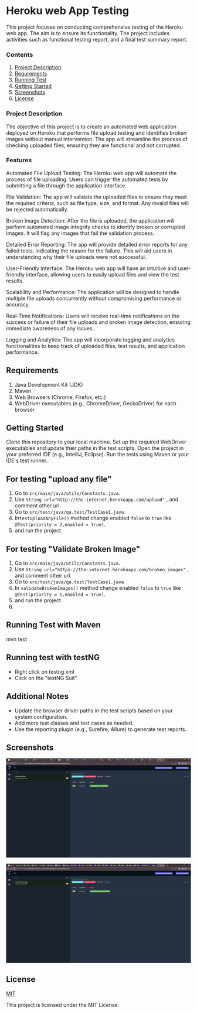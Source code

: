 
# Heroku web App Testing

This project focuses on conducting comprehensive testing of the Heroku web app. The aim is to ensure its functionality. The project includes activities such as  functional testing report, and a final test summary report.

### Contents

1. [Project Description](#project-description)
2. [Requrements](#Requirements)
3. [Running Test](#Running-test-with-testNG)
4. [Getting Started](#Getting-Started)
5. [Screenshots](#Screenshots)
6. [License](#license)

### Project Description
The objective of this project is to create an automated web application deployed on Heroku that performs file upload testing and identifies broken images without manual intervention. The app will streamline the process of checking uploaded files, ensuring they are functional and not corrupted.



### Features

Automated File Upload Testing: The Heroku web app will automate the process of file uploading. Users can trigger the automated tests by submitting a file through the application interface.

File Validation: The app will validate the uploaded files to ensure they meet the required criteria, such as file type, size, and format. Any invalid files will be rejected automatically.

Broken Image Detection: After the file is uploaded, the application will perform automated image integrity checks to identify broken or corrupted images. It will flag any images that fail the validation process.

Detailed Error Reporting: The app will provide detailed error reports for any failed tests, indicating the reason for the failure. This will aid users in understanding why their file uploads were not successful.

User-Friendly Interface: The Heroku web app will have an intuitive and user-friendly interface, allowing users to easily upload files and view the test results.

Scalability and Performance: The application will be designed to handle multiple file uploads concurrently without compromising performance or accuracy.

Real-Time Notifications: Users will receive real-time notifications on the success or failure of their file uploads and broken image detection, ensuring immediate awareness of any issues.

Logging and Analytics: The app will incorporate logging and analytics functionalities to keep track of uploaded files, test results, and application performance.


## Requirements


1. Java Development Kit (JDK) 
2. Maven 
3. Web Browsers (Chrome, Firefox, etc.)
4. WebDriver executables (e.g., ChromeDriver, GeckoDriver) for each browser


## Getting Started

Clone this repository to your local machine.
Set up the required WebDriver executables and update their paths in the test scripts.
Open the project in your preferred IDE (e.g., IntelliJ, Eclipse).
Run the tests using Maven or your IDE's test runner.

## For testing "upload any file"
1. Go to ```src/main/java/utils/Constants.java```.
2. Use ```String url="http://the-internet.herokuapp.com/upload"``` , and comment other url.
3. Go to ```src/test/java/qa.test/TestCase1.java```
4.  In```testUploadAnyFile()``` method change enabled ```false``` to ```true``` like  ```@Test(priority = 2,enabled = true)```.
5. and run the project

## For testing "Validate Broken Image"
1. Go to ```src/main/java/utils/Constants.java```.
2. Use ```String url="https://the-internet.herokuapp.com/broken_images"``` , and comment other url.
3. Go to ```src/test/java/qa.test/TestCase1.java```
4.  In ```validateBrokenImages()``` method change enabled ```false``` to ```true``` like  ```@Test(priority = 1,enabled = true)```.
5. and run the project
6. 
## Running Test with Maven
mvn test

## Running test with testNG

* Right click on testng.xml
* Click on the "testNG Suit"

## Additional Notes
* Update the browser driver paths in the test scripts based on your system configuration.
* Add more test classes and test cases as needed.
* Use the reporting plugin (e.g., Surefire, Allure) to generate test reports.





## Screenshots

![App Screenshot](https://github.com/Amitaryan9906/Hack2Skill-Assignment/blob/master/Automation%20Report%20-%20Google%20Chrome%2019-07-2023%2017_05_48.png?raw=true)

![App Screenshot](https://github.com/Amitaryan9906/Hack2Skill-Assignment/blob/master/Automation%20Report%20-%20Google%20Chrome%2019-07-2023%2017_11_18.png?raw=true)



## License

[MIT](https://choosealicense.com/licenses/mit/)

This project is licensed under the MIT License.
